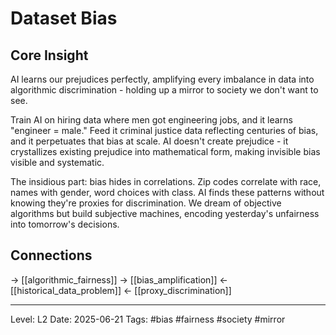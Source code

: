 # Dataset Bias

## Core Insight
AI learns our prejudices perfectly, amplifying every imbalance in data into algorithmic discrimination - holding up a mirror to society we don't want to see.

Train AI on hiring data where men got engineering jobs, and it learns "engineer = male." Feed it criminal justice data reflecting centuries of bias, and it perpetuates that bias at scale. AI doesn't create prejudice - it crystallizes existing prejudice into mathematical form, making invisible bias visible and systematic.

The insidious part: bias hides in correlations. Zip codes correlate with race, names with gender, word choices with class. AI finds these patterns without knowing they're proxies for discrimination. We dream of objective algorithms but build subjective machines, encoding yesterday's unfairness into tomorrow's decisions.

## Connections
→ [[algorithmic_fairness]]
→ [[bias_amplification]]
← [[historical_data_problem]]
← [[proxy_discrimination]]

---
Level: L2
Date: 2025-06-21
Tags: #bias #fairness #society #mirror